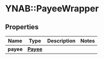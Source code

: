 # YNAB::PayeeWrapper

## Properties
Name | Type | Description | Notes
------------ | ------------- | ------------- | -------------
**payee** | [**Payee**](Payee.md) |  | 


